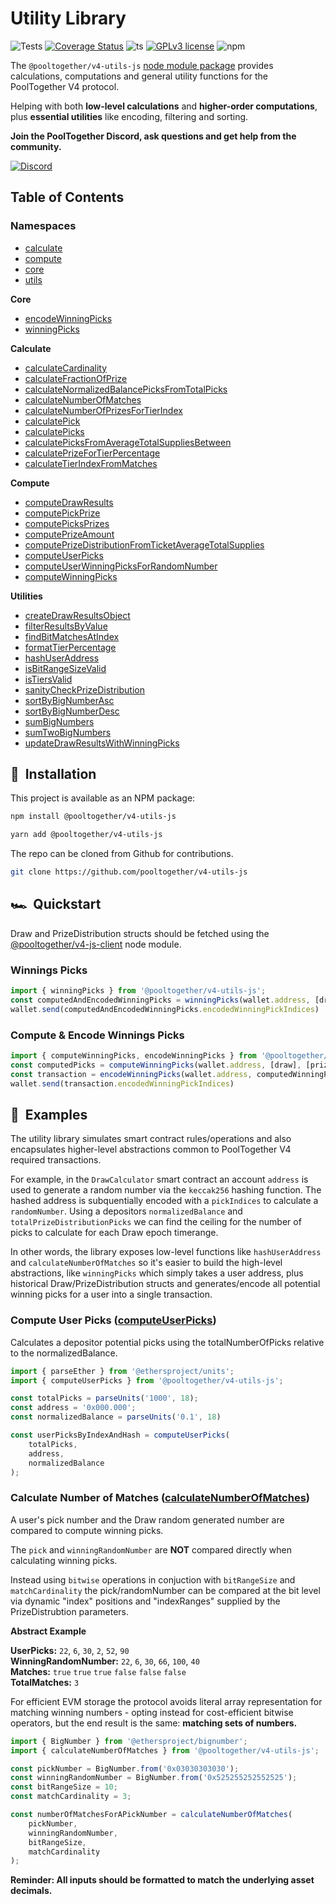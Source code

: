 # Utility Library
![Tests](https://github.com/pooltogether/v4-utils-js/actions/workflows/main.yml/badge.svg)
[![Coverage Status](https://coveralls.io/repos/github/pooltogether/v4-utils-js/badge.svg?branch=main)](https://coveralls.io/github/pooltogether/v4-utils-js?branch=main)
![ts](https://badgen.net/badge/-/TypeScript?icon=typescript&label&labelColor=blue&color=555555)
[![GPLv3 license](https://img.shields.io/badge/License-GPLv3-blue.svg)](http://perso.crans.org/besson/LICENSE.html)
![npm](https://img.shields.io/npm/v/@pooltogether/v4-utils-js)

The `@pooltogether/v4-utils-js` [node module package](https://www.npmjs.com/package/@pooltogether/v4-utils-js) provides calculations, computations and general utility functions for the PoolTogether V4 protocol.

Helping with both **low-level calculations** and **higher-order computations**, plus **essential utilities** like encoding, filtering and sorting.

**Join the PoolTogether Discord, ask questions and get help from the community.**

[![Discord](https://badgen.net/badge/icon/discord?icon=discord&label)](https://discord.gg/JFBPMxv5tr)

## Table of Contents

### Namespaces

- [calculate](calculate)
- [compute](compute)
- [core](core)
- [utils](utils)

**Core**
- [encodeWinningPicks](core#encodeWinningPicks)
- [winningPicks](core#winningPicks)

**Calculate**
- [calculateCardinality](calculate#calculatecardinality)
- [calculateFractionOfPrize](calculate#calculatefractionofprize)
- [calculateNormalizedBalancePicksFromTotalPicks](calculate#calculatenormalizedbalancepicksfromtotalpicks)
- [calculateNumberOfMatches](calculate#calculatenumberofmatches)
- [calculateNumberOfPrizesForTierIndex](calculate#calculatenumberofprizesfortierindex)
- [calculatePick](calculate#calculatepick)
- [calculatePicks](calculate#calculatepicks)
- [calculatePicksFromAverageTotalSuppliesBetween](calculate#calculatepicksfromaveragetotalsuppliesbetween)
- [calculatePrizeForTierPercentage](calculate#calculateprizefortierpercentage)
- [calculateTierIndexFromMatches](calculate#calculatetierindexfrommatches)

**Compute**
- [computeDrawResults](compute#computedrawresults)
- [computePickPrize](compute#computepickprize)
- [computePicksPrizes](compute#computepicksprizes)
- [computePrizeAmount](compute#computeprizeamount)
- [computePrizeDistributionFromTicketAverageTotalSupplies](compute#computeprizedistributionfromticketaveragetotalsupplies)
- [computeUserPicks](compute#computeuserpicks)
- [computeUserWinningPicksForRandomNumber](compute#computeuserwinningpicksforrandomnumber)
- [computeWinningPicks](compute#computewinningpicks)

**Utilities**
- [createDrawResultsObject](utils#createdrawresultsobject)
- [filterResultsByValue](utils#filterresultsbyvalue)
- [findBitMatchesAtIndex](utils#findbitmatchesatindex)
- [formatTierPercentage](utils#formattierpercentage)
- [hashUserAddress](utils#hashuseraddress)
- [isBitRangeSizeValid](utils#isbitrangesizevalid)
- [isTiersValid](utils#istiersvalid)
- [sanityCheckPrizeDistribution](utils#sanitycheckprizedistribution)
- [sortByBigNumberAsc](utils#sortbybignumberasc)
- [sortByBigNumberDesc](utils#sortbybignumberdesc)
- [sumBigNumbers](utils#sumbignumbers)
- [sumTwoBigNumbers](utils#sumtwobignumbers)
- [updateDrawResultsWithWinningPicks](utils#updatedrawresultswithwinningpicks)

## 💾 &nbsp;Installation

This project is available as an NPM package:

```sh
npm install @pooltogether/v4-utils-js
```

```sh
yarn add @pooltogether/v4-utils-js
```

The repo can be cloned from Github for contributions.

```sh
git clone https://github.com/pooltogether/v4-utils-js
```

## 🏎️ &nbsp;Quickstart 

Draw and PrizeDistribution structs should be fetched using the [@pooltogether/v4-js-client](/protocol/libraries/v4-js-client/) node module.

### Winnings Picks
```ts
import { winningPicks } from '@pooltogether/v4-utils-js';
const computedAndEncodedWinningPicks = winningPicks(wallet.address, [draw], [prizeDistribution]);
wallet.send(computedAndEncodedWinningPicks.encodedWinningPickIndices)
```

### Compute & Encode Winnings Picks
```ts
import { computeWinningPicks, encodeWinningPicks } from '@pooltogether/v4-utils-js';
const computedPicks = computeWinningPicks(wallet.address, [draw], [prizeDistribution]);
const transaction = encodeWinningPicks(wallet.address, computedWinningPicks);
wallet.send(transaction.encodedWinningPickIndices)
```

## 🧮 &nbsp;Examples

The utility library simulates smart contract rules/operations and also encapsulates higher-level abstractions common to PoolTogether V4 required transactions.

For example, in the `DrawCalculator` smart contract an account `address` is used to generate a random number via the `keccak256` hashing function. The hashed address is subquentially encoded with a `pickIndices` to calculate a `randomNumber`. Using a depositors `normalizedBalance` and `totalPrizeDistributionPicks` we can find the ceiling for the number of picks to calculate for each Draw epoch timerange.

In other words, the library exposes low-level functions like `hashUserAddress` and `calculateNumberOfMatches` so it's easier to build the high-level abstractions, like `winningPicks` which simply takes a user address, plus historical Draw/PrizeDistribution structs and generates/encode all potential winning picks for a user into a single transaction.

### Compute User Picks ([computeUserPicks](/protocol/libraries/v4-utils-js/compute#computeuserpicks))
Calculates a depositor potential picks using the totalNumberOfPicks relative to the normalizedBalance.

```ts
import { parseEther } from '@ethersproject/units';
import { computeUserPicks } from '@pooltogether/v4-utils-js';

const totalPicks = parseUnits('1000', 18);
const address = '0x000.000';
const normalizedBalance = parseUnits('0.1', 18)

const userPicksByIndexAndHash = computeUserPicks(
    totalPicks,
    address,
    normalizedBalance
);
```

### Calculate Number of Matches ([calculateNumberOfMatches](/protocol/libraries/v4-utils-js/calculate#calculatenumberofmatches))

A user's pick number and the Draw random generated number are compared to compute winning picks.

The `pick` and `winningRandomNumber` are **NOT** compared directly when calculating winning picks. 

Instead using `bitwise` operations in conjuction with `bitRangeSize` and `matchCardinality` the pick/randomNumber can be compared at the bit level via dynamic "index" positions and "indexRanges" supplied by the PrizeDistrubtion parameters.

**Abstract Example**

**UserPicks:** `22`, `6`, `30`, `2`, `52`, `90` <br/>
**WinningRandomNumber:** `22`, `6`, `30`, `66`, `100`, `40` <br/>
**Matches:** `true` `true` `true` `false` `false` `false` <br/>
**TotalMatches:** `3` <br/>

For efficient EVM storage the protocol avoids literal array representation for matching winning numbers -  opting instead for cost-efficient bitwise operators, but the end result is the same: **matching sets of numbers.**

```ts
import { BigNumber } from '@ethersproject/bignumber';
import { calculateNumberOfMatches } from '@pooltogether/v4-utils-js';

const pickNumber = BigNumber.from('0x03030303030');
const winningRandomNumber = BigNumber.from('0x525255252552525');
const bitRangeSize = 10;
const matchCardinality = 3;

const numberOfMatchesForAPickNumber = calculateNumberOfMatches(
    pickNumber,
    winningRandomNumber,
    bitRangeSize,
    matchCardinality
);
```

**Reminder: All inputs should be formatted to match the underlying asset decimals.**
